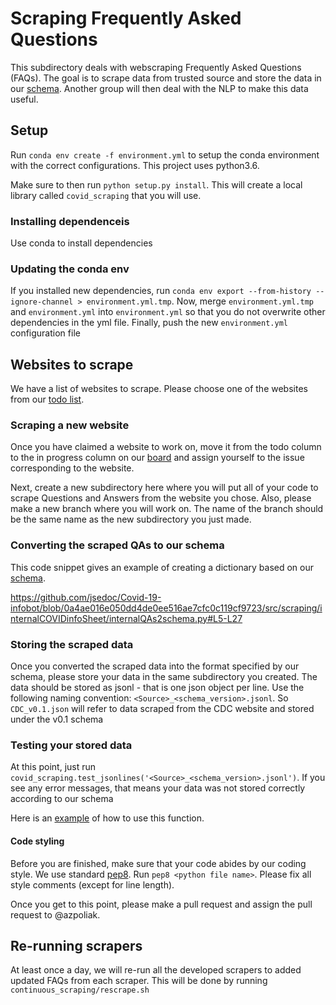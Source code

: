# Scraping Frequently Asked Questions

This subdirectory deals with webscraping Frequently Asked Questions (FAQs). The goal is to scrape data from trusted source and store the data in our [schema](https://github.com/jsedoc/Covid-19-infobot/wiki/Schema-v0.1). Another group will then deal with the NLP to make this data useful.

## Setup

Run `conda env create -f environment.yml` to setup the conda environment with the correct configurations.
This project uses python3.6. 

Make sure to then run `python setup.py install`. This will create a local library called `covid_scraping` that you will use.

### Installing dependenceis

Use conda to install dependencies

### Updating the conda env

If you installed new dependencies, run `conda env export --from-history --ignore-channel > environment.yml.tmp`.
Now, merge `environment.yml.tmp` and `environment.yml` into `environment.yml` so that you do not overwrite other
dependencies in the yml file.
Finally, push the new `environment.yml` configuration file


## Websites to scrape

We have a list of websites to scrape. Please choose one of the websites from our [todo list](https://github.com/jsedoc/Covid-19-infobot/projects/3).

### Scraping a new website
Once you have claimed a website to work on, move it from the todo column to the in progress column on our [board](https://github.com/jsedoc/Covid-19-infobot/projects/3) and assign yourself to the issue corresponding to the website.

Next, create a new subdirectory here where you will put all of your code to scrape Questions and Answers from the website you chose.
Also, please make a new branch where you will work on. The name of the branch should be the same name as the new subdirectory you just made.

### Converting the scraped QAs to our schema
This code snippet gives an example of creating a dictionary based on our [schema](https://github.com/jsedoc/Covid-19-infobot/wiki/Schema-v0.1).

https://github.com/jsedoc/Covid-19-infobot/blob/0a4ae016e050dd4de0ee516ae7cfc0c119cf9723/src/scraping/internalCOVIDinfoSheet/internalQAs2schema.py#L5-L27

### Storing the scraped data
Once you converted the scraped data into the format specified by our schema, please store your data in the same subdirectory you created. The data should be stored as jsonl - that is one json object per line.
Use the following naming convention: `<Source>_<schema_version>.jsonl`. So `CDC_v0.1.json` will refer to data scraped from the CDC website and stored under the v0.1 schema

### Testing your stored data
At this point, just run `covid_scraping.test_jsonlines('<Source>_<schema_version>.jsonl')`. If you see any error messages, that means your data was not stored correctly according to our schema

Here is an [example](https://github.com/jsedoc/Covid-19-infobot/blob/2e187c8295fb02f2666111fc33bc34d1eac2563f/src/scraping/internalCOVIDinfoSheet/internalQAs2schema.py#L39) of how to use this function.

#### Code styling
Before you are finished, make sure that your code abides by our coding style. We use standard [pep8](https://www.python.org/dev/peps/pep-0008/). Run `pep8 <python file name>`. Please fix all style comments (except for line length).

Once you get to this point, please make a pull request and assign the pull request to @azpoliak.

## Re-running scrapers
At least once a day, we will re-run all the developed scrapers to added updated FAQs from each scraper.
This will be done by running `continuous_scraping/rescrape.sh`
